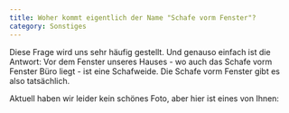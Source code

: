 ```yaml
---
title: Woher kommt eigentlich der Name "Schafe vorm Fenster"?
category: Sonstiges
---
```


Diese Frage wird uns sehr häufig gestellt. Und genauso einfach ist die Antwort: Vor dem
Fenster unseres Hauses - wo auch das Schafe vorm Fenster Büro liegt - ist eine Schafweide.
Die Schafe vorm Fenster gibt es also tatsächlich.

Aktuell haben wir leider kein schönes Foto, aber hier ist eines von Ihnen:
